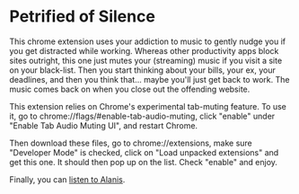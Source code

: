 # Petrified of Silence

This chrome extension uses your addiction to music to gently nudge you if you get distracted while working.  Whereas other productivity apps block sites outright, this one just mutes your (streaming) music if you visit a site on your black-list. Then you start thinking about your bills, your ex, your deadlines, and then you think that... maybe you'll just get back to work.  The music comes back on when you close out the offending website.

This extension relies on Chrome's experimental tab-muting feature.  To use it, go to chrome://flags/#enable-tab-audio-muting, click "enable" under "Enable Tab Audio Muting UI", and restart Chrome.

Then download these files, go to chrome://extensions, make sure "Developer Mode" is checked, click on "Load unpacked extensions" and get this one.  It should then pop up on the list. Check "enable" and enjoy.

Finally, you can [listen to Alanis](https://www.youtube.com/watch?v=HLHvb9V8Yzs#t=3m1s).


